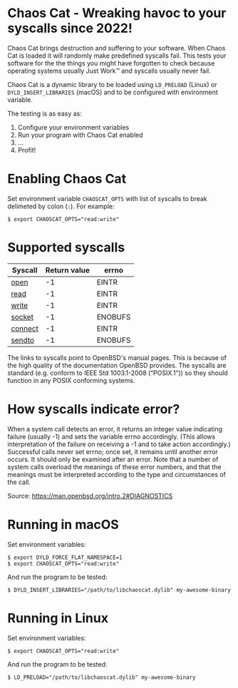 # Chaos Cat - Wreaking havoc to your syscalls since 2022!

Chaos Cat brings destruction and suffering to your software. When Chaos Cat is
loaded it will randomly make predefined syscalls fail. This tests your software
for the the things you might have forgotten to check because operating systems
usually Just Work™ and syscalls usually never fail.

Chaos Cat is a dynamic library to be loaded using `LD_PRELOAD` (Linux) or
`DYLD_INSERT_LIBRARIES` (macOS) and to be configured with environment variable.

The testing is as easy as:

 1. Configure your environment variables
 2. Run your program with Chaos Cat enabled
 3. ...
 4. Profit!

# Enabling Chaos Cat

Set environment variable `CHAOSCAT_OPTS` with list of syscalls to break
delimeted by colon (`:`). For example:

```console
$ export CHAOSCAT_OPTS="read:write"
```

# Supported syscalls

| Syscall                                      | Return value | errno
|----------------------------------------------|--------------|------
| [open](https://man.openbsd.org/open.2)       | -1           | EINTR
| [read](https://man.openbsd.org/read.2)       | -1           | EINTR
| [write](https://man.openbsd.org/write.2)     | -1           | EINTR
| [socket](https://man.openbsd.org/socket.2)   | -1           | ENOBUFS
| [connect](https://man.openbsd.org/connect.2) | -1           | EINTR
| [sendto](https://man.openbsd.org/sendto.2)   | -1           | ENOBUFS

The links to syscalls point to OpenBSD's manual pages. This is because of the
high quality of the documentation OpenBSD provides. The syscalls are standard
(e.g. conform to IEEE Std 1003.1-2008 (“POSIX.1”)) so they should function in
any POSIX conforming systems.

# How syscalls indicate error?

When a system call detects an error, it returns an integer value indicating
failure (usually -1) and sets the variable errno accordingly. (This allows
interpretation of the failure on receiving a -1 and to take action accordingly.)
Successful calls never set errno; once set, it remains until another error
occurs. It should only be examined after an error. Note that a number of system
calls overload the meanings of these error numbers, and that the meanings must
be interpreted according to the type and circumstances of the call.

Source: https://man.openbsd.org/intro.2#DIAGNOSTICS

# Running in macOS

Set environment variables:

```console
$ export DYLD_FORCE_FLAT_NAMESPACE=1
$ export CHAOSCAT_OPTS="read:write"
````

And run the program to be tested:

```console
$ DYLD_INSERT_LIBRARIES="/path/to/libchaoscat.dylib" my-awesome-binary
```

# Running in Linux

Set environment variables:

```console
$ export CHAOSCAT_OPTS="read:write"
````

And run the program to be tested:

```console
$ LD_PRELOAD="/path/to/libchaoscat.dylib" my-awesome-binary
```
